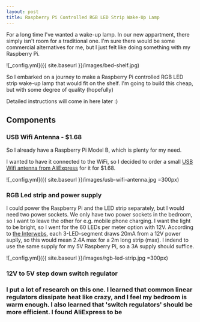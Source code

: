 ```yaml
---
layout: post
title: Raspberry Pi Controlled RGB LED Strip Wake-Up Lamp
---
```


For a long time I've wanted a wake-up lamp. In our new appartment, there simply
isn't room for a traditional one. I'm sure there would be some commercial alternatives
for me, but I just felt like doing something with my Raspberry Pi.

![_config.yml]({{ site.baseurl }}/images/bed-shelf.jpg)

So I embarked on a journey to make a Raspberry Pi controlled RGB LED strip wake-up lamp
that would fit on the shelf. I'm going to build this cheap, but with some degree of quality (hopefully)

Detailed instructions will come in here later :)

<h2>Components</h2>

<h3>USB Wifi Antenna - $1.68</h3>

So I already have a Raspberry Pi Model B, which is plenty for my need.

I wanted to have it connected to the WiFi, so I decided to order a small
<a href="https://www.aliexpress.com/item/Hot-Sale-Mini-PC-wifi-adapter-150M-USB-WiFi-antenna-Wireless-Computer-Network-Card-802-11n/32659894879.html">USB Wifi antenna 
from AliExpress</a> for it for $1.68.

![_config.yml]({{ site.baseurl }}/images/usb-wifi-antenna.jpg =300px)

<h3>RGB Led strip and power supply</h3>

I could power the Raspberry Pi and the LED strip separately, but I would need two power sockets.
We only have two power sockets in the bedroom, so I want to leave the other for e.g. mobile phone
charging. I want the light to be bright, so I went for the 60 LEDs per meter option with 12V.
According to <a href="https://learn.adafruit.com/rgb-led-strips/current-draw">the Interwebs</a>,
each 3-LED-segment draws 20mA from a 12V power suplly, so this would mean 2.4A max for a 2m long
strip (max). I indend to use the same supply for my 5V Raspberry Pi, so a 3A supply should suffice.

![_config.yml]({{ site.baseurl }}/images/rgb-led-strip.jpg =300px)

<h3>12V to 5V step down switch regulator<h3>

I put a lot of research on this one. I learned that common linear regulators dissipate
heat like crazy, and I feel my bedroom is warm enough. I also learned that 'switch regulators'
should be more efficient. I found AliExpress to be 

